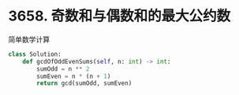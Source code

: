 # 3658. 奇数和与偶数和的最大公约数

简单数学计算

```python
class Solution:
    def gcdOfOddEvenSums(self, n: int) -> int:
        sumOdd = n ** 2
        sumEven = n * (n + 1)
        return gcd(sumOdd, sumEven)
```
